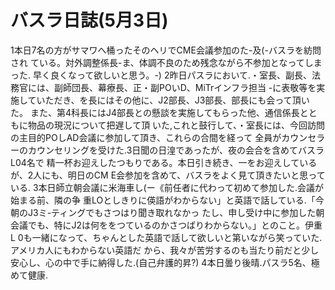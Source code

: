 # バスラ日誌(5月3日)

1本日7名の方がサマワへ桶ったそのヘリでCME会議参加のた-及(-バスラを紡問され
ている。対外調整係長-ま、体調不良のため残念ながら不参加となってしまった.
早く良くなって欲しいと思う。-)
2昨日パスラにおいて.・室長、副長、法務官には、副師団長、幕療長、正・副POいD、MiTrインフラ担当
-に表敬等を実施していただき、を長にはその他に、J2部長、J3部長、部長にも会って頂いた。
また、第4科長にはJ4部長との懸談を実施してもらった他、通信係長とともに物品の現況について把遅して頂
いた,これと鼓行して、・室長には、今回訪問の主目的POしAD会議に参加して頂き、これらの合間を経って
全員がカウンセラーのカウンセリングを受けた.3日聞の日湟であったが、夜の会合を含めてバスラL04名で
精一杯お迎えしたつもりである。本日引き続き、一をお迎えしているが、2人にも、明日のCM
E会参加を含めて、バスラをよく見て頂きたいと思っている.
3本日師立朝会議に米海車し(ー《前任者に代わって初めて参加した.会議が始まる前、隣の争
重LOとしきりに偀語がわからない」と英語で話している.「今朝のJ3ミ-ティングでもさつはり聞き取れなかっ
たし、申し受け中に参加した朝会議でも、特にJ2は何ををつているのかさつばりわからない。」とのこと。伊重L
0も一緒になって、ちゃんとした英語で話して欲しいと第いながら笑っていた.アメリカ人にもわからない英語だ
から、我々が苦労するのも当たり前だと少し安心し、心の中で手に納得した.(自己弁護的昇?)
4本日曇り後晴.パスラ5名、極めて健康.
